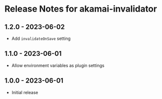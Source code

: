 # Release Notes for akamai-invalidator

## 1.2.0 - 2023-06-02

-   Add `invalidateOnSave` setting

## 1.1.0 - 2023-06-01

-   Allow environment variables as plugin settings

## 1.0.0 - 2023-06-01

-   Initial release
